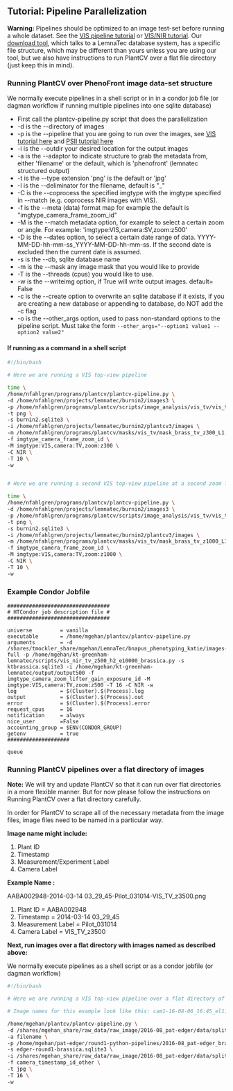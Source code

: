 ## Tutorial: Pipeline Parallelization

**Warning:** Pipelines should be optimized to an image test-set before running a whole dataset.
See the [VIS pipeline tutorial](vis_tutorial.md) or [VIS/NIR tutorial](vis_nir_tutorial.md).
Our [download tool](https://github.com/danforthcenter/pheno-data-service), which talks to a LemnaTec database system,
has a specific file structure, which may be different than yours unless you are using our tool, but we also have instructions
to run PlantCV over a flat file directory (just keep this in mind).

### Running PlantCV over PhenoFront image data-set structure

We normally execute pipelines in a shell script or in in a condor job file (or dagman workflow if running multiple pipelines into one sqlite database)

* First call the plantcv-pipeline.py script that does the parallelization
* -d is the --directory of images
* -p is the --pipeline that you are going to run over the images, see [VIS tutorial here](vis_tutorial.md) and [PSII tutorial here](psII_tutorial.md)
* -i is the --outdir your desired location for the output images
* -a is the --adaptor to indicate structure to grab the metadata from, either 'filename' or the default, which is 'phenofront' (lemnatec structured output)
* -t is the --type extension 'png' is the default or 'jpg'
* -l is the --deliminator for the filename, default is "_"
* -C is the --coprocess the specified imgtype with the imgtype specified in --match (e.g. coprocess NIR images with VIS).
* -f is the --meta (data) format map for example the default is "imgtype_camera_frame_zoom_id"
* -M is the --match metadata option, for example to select a certain zoom or angle. For example: 'imgtype:VIS,camera:SV,zoom:z500'
* -D is the --dates option, to select a certain date range of data. YYYY-MM-DD-hh-mm-ss_YYYY-MM-DD-hh-mm-ss. If the second date is excluded then the current date is assumed.
* -s is the --db, sqlite database name
* -m is the --mask any image mask that you would like to provide
* -T is the --threads (cpus) you would like to use.
* -w is the --writeimg option, if True will write output images. default= False
* -c is the --create option to overwrite an sqlite database if it exists, if you are creating a new database or appending to database, do NOT add the -c flag
* -o is the --other_args option, used to pass non-standard options to the pipeline script. Must take the form `--other_args="--option1 value1 --option2 value2"`


#### If running as a command in a shell script

```bash
#!/bin/bash

# Here we are running a VIS top-view pipeline

time \
/home/nfahlgren/programs/plantcv/plantcv-pipeline.py \
-d /home/nfahlgren/projects/lemnatec/burnin2/images3 \
-p /home/nfahlgren/programs/plantcv/scripts/image_analysis/vis_tv/vis_tv_z300_L1.py \
-t png \
-s burnin2.sqlite3 \
-i /home/nfahlgren/projects/lemnatec/burnin2/plantcv3/images \
-m /home/nfahlgren/programs/plantcv/masks/vis_tv/mask_brass_tv_z300_L1.png \
-f imgtype_camera_frame_zoom_id \
-M imgtype:VIS,camera:TV,zoom:z300 \
-C NIR \
-T 10 \
-w


# Here we are running a second VIS top-view pipeline at a second zoom level

time \
/home/nfahlgren/programs/plantcv/plantcv-pipeline.py \
-d /home/nfahlgren/projects/lemnatec/burnin2/images3 \
-p /home/nfahlgren/programs/plantcv/scripts/image_analysis/vis_tv/vis_tv_z1000_L1.py \
-t png \
-s burnin2.sqlite3 \
-i /home/nfahlgren/projects/lemnatec/burnin2/plantcv3/images \
-m /home/nfahlgren/programs/plantcv/masks/vis_tv/mask_brass_tv_z1000_L1.png \
-f imgtype_camera_frame_zoom_id \
-M imgtype:VIS,camera:TV,zoom:z1000 \
-C NIR \
-T 10 \
-w
```

### Example Condor Jobfile

```
#################################
# HTCondor job description file #
#################################

universe         = vanilla
executable       = /home/mgehan/plantcv/plantcv-pipeline.py
arguments        = -d /shares/tmockler_share/mgehan/LemnaTec/bnapus_phenotyping_katie/images-full -p /home/mgehan/kt-greenham-lemnatec/scripts/vis_nir_tv_z500_h2_e10000_brassica.py -s ktbrassica.sqlite3 -i /home/mgehan/kt-greenham-lemnatec/output/output500 -f imgtype_camera_zoom_lifter_gain_exposure_id -M imgtype:VIS,camera:TV,zoom:z500 -T 16 -C NIR -w
log              = $(Cluster).$(Process).log
output           = $(Cluster).$(Process).out
error            = $(Cluster).$(Process).error
request_cpus     = 16
notification     = always
nice_user        =False
accounting_group = $ENV(CONDOR_GROUP)
getenv           = true
####################

queue
```

### Running PlantCV pipelines over a flat directory of images

**Note:** We will try and update PlantCV so that it can run over flat directories in a more flexible manner.
But for now please follow the instructions on Running PlantCV over a flat directory carefully.

In order for PlantCV to scrape all of the necessary metadata from the image files, image files need to be named in a particular way.

**Image name might include:**

1. Plant ID
2. Timestamp
3. Measurement/Experiment Label
4. Camera Label

**Example Name :**

AABA002948-2014-03-14 03_29_45-Pilot_031014-VIS_TV_z3500.png

1. Plant ID = AABA002948
2. Timestamp = 2014-03-14 03_29_45
3. Measurement Label = Pilot_031014
4. Camera Label = VIS_TV_z3500

**Next, run images over a flat directory with images named as described above:**

We normally execute pipelines as a shell script or as a condor jobfile (or dagman workflow)

```bash
#!/bin/bash

# Here we are running a VIS top-view pipeline over a flat directory of images

# Image names for this example look like this: cam1-16-08-06_16:45_el1100s1_p19.jpg

/home/mgehan/plantcv/plantcv-pipeline.py \
-d /shares/mgehan_share/raw_data/raw_image/2016-08_pat-edger/data/split-round1/split-cam1 \
-a filename \
-p /home/mgehan/pat-edger/round1-python-pipelines/2016-08_pat-edger_brassica-cam1-splitimg.py \
-s edger-round1-brassica.sqlite3 \
-i /shares/mgehan_share/raw_data/raw_image/2016-08_pat-edger/data/split-round1/split-cam1/output \
-f camera_timestamp_id_other \
-t jpg \
-T 16 \
-w
```
